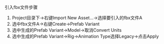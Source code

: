 引入fbx文件步骤
1) Project目录下->右键Import New Asset...->选择要引入的fbx文件A
2) 选中fbx文件A->右键Create->Prefab Variant
3) 选中生成的Prefab Variant->Model->取消Convert Units
4) 选中生成的Prefab Variant->Rig->Animation Type选择Legacy->点击Apply